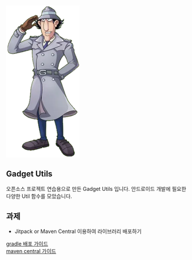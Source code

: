 <p>
    <img src="./images/Gadget.webp" width="200">
</p> 

## Gadget Utils
오픈소스 프로젝트 연습용으로 만든 Gadget Utils 입니다. 안드로이드 개발에 필요한 다양한 Util 함수를 모았습니다.

## 과제
- Jitpack or Maven Central 이용하여 라이브러리 배포하기

[gradle 배포 가이드](https://docs.gradle.org/current/userguide/publishing_maven.html#publishing_maven:relocation)  
[maven central 가이드](https://central.sonatype.org/publish/requirements/#github-namespaces)